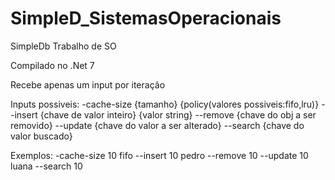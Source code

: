 # SimpleD_SistemasOperacionais
 SimpleDb
Trabalho de SO

Compilado no .Net 7

Recebe apenas um input por iteração

Inputs possiveis: -cache-size {tamanho} {policy(valores possiveis:fifo,lru)}
                  --insert {chave de valor inteiro} {valor string}
                  --remove {chave do obj a ser removido}
                  --update {chave do valor a ser alterado}
                  --search {chave do valor buscado}

Exemplos: -cache-size 10 fifo 
          --insert 10 pedro
          --remove 10
          --update 10 luana
          --search 10
          
 
